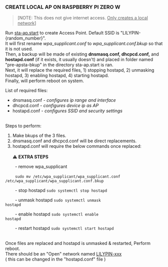 ### CREATE LOCAL AP ON RASPBERRY PI ZERO W
>[NOTE: This does not give internet access.  <ins>Only creates a local network</ins>]

Run [sta-ap.start](https://github.com/TROUBLESOM0/LilyPin/blob/b9e88e76c2e1648bf5a3e136397312ed4aaf1bb0/sta-ap/sta-ap.start) to create Access Point.  Default SSID is "LILYPIN-{random_number}".<br>
It will first rename *wpa_supplicant.conf* to *wpa_supplicant.conf.bkup* so that it is not used.<br>
Then, a backup will be made of existing **dnsmasq.conf, dhcpcd.conf,** and **hostapd.conf** (if it exists, it usually doesn't) and placed in folder named "pre-apsta-bkup" in the directory sta-ap.start is ran.<br>
Next, it will replace the required files, 1) stopping hostapd, 2) unmasking hostapd, 3) enabling hostapd, 4) starting hostapd.<br>
Finally, will perform reboot on system.

List of required files:
- dnsmasq.conf - *configures ip range and interface*
- dhcpcd.conf - *configures device ip as AP*
- hostapd.conf - *configures SSID and security settings*
<br>
Steps to perform:

1. Make bkups of the 3 files.
2. dnsmasq.conf and dhcpcd.conf will be direct replacements.
3. hostapd.conf will require the below commands once replaced:
<br></br>
:warning: **EXTRA STEPS**

&nbsp; &nbsp; &nbsp; &nbsp; - remove wpa_supplicant 

&nbsp; &nbsp; &nbsp; &nbsp; <code>sudo mv /etc/wpa_supplicant/wpa_supplicant.conf /etc/wpa_supplicant/wpa_supplicant.conf.bkup</code>

&nbsp; &nbsp; &nbsp; &nbsp; - stop hostapd <code>sudo systemctl stop hostapd</code>

&nbsp; &nbsp; &nbsp; &nbsp; - unmask hostapd <code>sudo systemctl unmask hostapd</code>

&nbsp; &nbsp; &nbsp; &nbsp; - enable hostapd <code>sudo systemctl enable hostapd</code>

&nbsp; &nbsp; &nbsp; &nbsp; - restart hostapd <code>sudo systemctl start hostapd</code>
<br>
<br>

Once files are replaced and hostapd is unmasked & restarted, Perform reboot.<br>
There should be an "Open" network named <ins> LILYPIN-xxx </ins><br>
( this can be changed in the "hostapd.conf" file )
